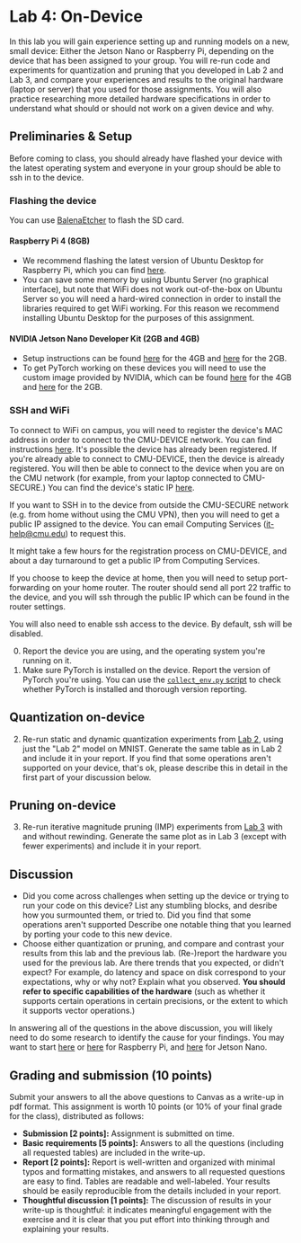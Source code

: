 Lab 4: On-Device
===
In this lab you will gain experience setting up and running models on a new, small device: Either the Jetson Nano or Raspberry Pi, depending on the device that has been assigned to your group. You will re-run code and experiments for quantization and pruning that you developed in Lab 2 and Lab 3, and compare your experiences and results to the original hardware (laptop or server) that you used for those assignments. You will also practice researching more detailed hardware specifications in order to understand what should or should not work on a given device and why.

Preliminaries & Setup
---
Before coming to class, you should already have flashed your device with the latest operating system and everyone in your group
should be able to ssh in to the device.

### Flashing the device
You can use [BalenaEtcher](https://www.balena.io/etcher/) to flash the SD card.

#### Raspberry Pi 4 (8GB)
- We recommend flashing the latest version of Ubuntu Desktop for Raspberry Pi, which you can find [here](https://ubuntu.com/download/raspberry-pi).
- You can save some memory by using Ubuntu Server (no graphical interface), but note that WiFi does not work out-of-the-box on Ubuntu Server so you will need a hard-wired connection
  in order to install the libraries required to get WiFi working. For this reason we recommend installing Ubuntu Desktop for the purposes of this assignment. 

#### NVIDIA Jetson Nano Developer Kit (2GB and 4GB)
- Setup instructions can be found [here](https://developer.nvidia.com/embedded/learn/get-started-jetson-nano-devkit) for the 4GB and [here](https://developer.nvidia.com/embedded/learn/get-started-jetson-nano-2gb-devkit#prepare) for the 2GB.
- To get PyTorch working on these devices you will need to use the custom image provided by NVIDIA, which can be found [here](https://developer.nvidia.com/embedded/learn/get-started-jetson-nano-devkit#write)
  for the 4GB and [here](https://developer.nvidia.com/embedded/learn/get-started-jetson-nano-2gb-devkit#prepare) for the 2GB.

### SSH and WiFi
To connect to WiFi on campus, you will need to register the device's MAC address in order to connect to the CMU-DEVICE network. 
You can find instructions [here](https://www.cmu.edu/computing/services/endpoint/network-access/wireless/how-to/cmudevice.html).
It's possible the device has already been registered. If you're already able to connect to CMU-DEVICE, then the device is already registered.
You will then be able to connect to the device when you are on the CMU network (for example, from your laptop connected to CMU-SECURE.)
You can find the device's static IP [here](https://getonline.cmu.edu/hosts/manage/).

If you want to SSH in to the device from outside the CMU-SECURE network (e.g. from home without using the CMU VPN), then you will need to get a public IP assigned to the device. 
You can email Computing Services (it-help@cmu.edu) to request this.

It might take a few hours for the registration process on CMU-DEVICE, and about a day turnaround to get a public IP from Computing Services.

If you choose to keep the device at home, then you will need to setup port-forwarding on your home router. 
The router should send all port 22 traffic to the device, and you will ssh through the public IP which can be found in the router settings.

You will also need to enable ssh access to the device. By default, ssh will be disabled.

0. Report the device you are using, and the operating system you're running on it.
1. Make sure PyTorch is installed on the device. Report the version of PyTorch you're using. You can use the [`collect_env.py` script](https://raw.githubusercontent.com/pytorch/pytorch/master/torch/utils/collect_env.py) to check whether PyTorch is installed and thorough version reporting.

Quantization on-device
---
2. Re-run static and dynamic quantization experiments from [Lab 2](https://github.com/cmu-odml/cmu-odml.github.io/blob/master/labs/02_quantization.md), using just the "Lab 2" model on MNIST.
   Generate the same table as in Lab 2 and include it in your report. If you find that some operations aren't supported on your device, that's ok, please describe this in detail in the first part of your discussion below.

Pruning on-device
---
3. Re-run iterative magnitude pruning (IMP) experiments from [Lab 3](https://github.com/cmu-odml/cmu-odml.github.io/blob/master/labs/03_pruning.md) with and without rewinding.
   Generate the same plot as in Lab 3 (except with fewer experiments) and include it in your report.

Discussion
---
- Did you come across challenges when setting up the device or trying to run your code on this device? List any stumbling blocks, and desribe how you surmounted them, or tried to. 
  Did you find that some operations aren't supported
  Describe one notable thing that you learned by porting your code to this new device.
- Choose either quantization or pruning, and compare and contrast your results from this lab and the previous lab. (Re-)report the hardware you used for the previous lab. 
  Are there trends that you expected, or didn't expect? For example, do latency and space on disk correspond to your expectations, why or why not? 
  Explain what you observed. **You should refer to specific capabilities of the hardware** (such as whether it supports certain operations in certain precisions, or the extent to which it supports vector operations.) 
  
In answering all of the questions in the above discussion, you will likely need to do some research to identify the cause for your findings. 
You may want to start [here](https://www.raspberrypi.com/products/raspberry-pi-4-model-b/specifications/) or [here](https://developer.arm.com/Architectures/A-Profile%20Architecture) for Raspberry Pi, and [here](https://developer.nvidia.com/embedded/downloads#?search=Jetson%20Nano) for Jetson Nano.

Grading and submission (10 points)
----
Submit your answers to all the above questions to Canvas as a write-up in pdf format. This assignment is worth 10 points 
(or 10% of your final grade for the class), distributed as follows: 
- **Submission [2 points]:** Assignment is submitted on time.
- **Basic requirements [5 points]:** Answers to all the questions (including all requested tables) are included in the write-up. 
- **Report [2 points]:** Report is well-written and organized with minimal typos and formatting mistakes, and answers to all requested questions are easy to find. Tables are readable and well-labeled. Your results should be easily reproducible from the details included in your report.
- **Thoughtful discussion [1 points]:** The discussion of results in your write-up is thoughtful: it indicates meaningful engagement with the exercise and it is clear that you put effort into thinking through and explaining your results.
